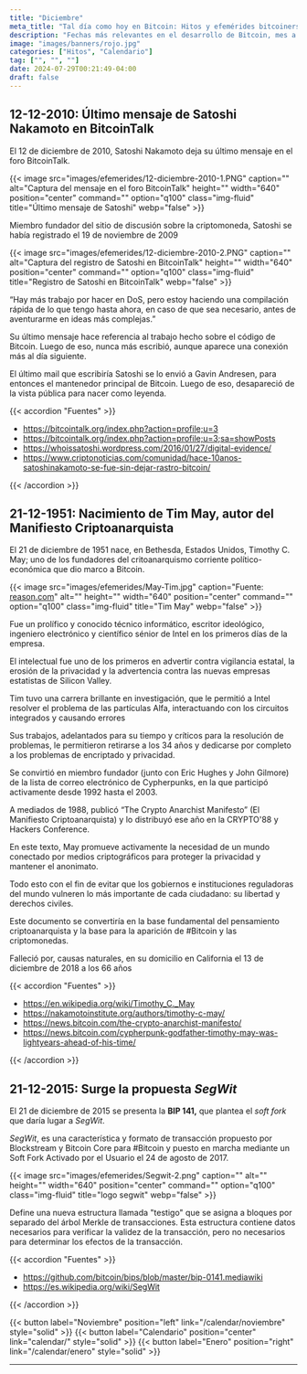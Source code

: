 ```yaml
---
title: "Diciembre"
meta_title: "Tal día como hoy en Bitcoin: Hitos y efemérides bitcoiners | Proyecto Bitcoin"
description: "Fechas más relevantes en el desarrollo de Bitcoin, mes a mes"
image: "images/banners/rojo.jpg"
categories: ["Hitos", "Calendario"]
tag: ["", "", ""]
date: 2024-07-29T00:21:49-04:00
draft: false
---
```


## 12-12-2010: Último mensaje de Satoshi Nakamoto en BitcoinTalk

El 12 de diciembre de 2010, Satoshi Nakamoto deja su último mensaje en el foro BitcoinTalk.

{{< image src="images/efemerides/12-diciembre-2010-1.PNG" caption="" alt="Captura del mensaje en el foro BitcoinTalk" height="" width="640" position="center" command="" option="q100" class="img-fluid" title="Último mensaje de Satoshi"  webp="false" >}}

Miembro fundador del sitio de discusión sobre la criptomoneda, Satoshi se había registrado el 19 de noviembre de 2009

{{< image src="images/efemerides/12-diciembre-2010-2.PNG" caption="" alt="Captura del registro de Satoshi en BitcoinTalk" height="" width="640" position="center" command="" option="q100" class="img-fluid" title="Registro de Satoshi en BitcoinTalk"  webp="false" >}}

“Hay más trabajo por hacer en DoS, pero estoy haciendo una compilación rápida de lo que tengo hasta ahora, en caso de que sea necesario, antes de aventurarme en ideas más complejas.”

Su último mensaje hace referencia al trabajo hecho sobre el código de Bitcoin. Luego de eso, nunca más escribió, aunque aparece una conexión más al día siguiente.

El último mail que escribiría Satoshi se lo envió a Gavin Andresen, para entonces el mantenedor principal de Bitcoin. Luego de eso, desapareció de la vista pública para nacer como leyenda.

{{< accordion "Fuentes" >}}

- <https://bitcointalk.org/index.php?action=profile;u=3>
- <https://bitcointalk.org/index.php?action=profile;u=3;sa=showPosts>
- <https://whoissatoshi.wordpress.com/2016/01/27/digital-evidence/>
- <https://www.criptonoticias.com/comunidad/hace-10anos-satoshinakamoto-se-fue-sin-dejar-rastro-bitcoin/>

{{< /accordion >}}

## 21-12-1951: Nacimiento de Tim May, autor del Manifiesto Criptoanarquista

El 21 de diciembre de 1951 nace, en Bethesda, Estados Unidos, Timothy C. May; uno de los fundadores del critoanarquismo corriente político-económica que dio marco a Bitcoin.

{{< image src="images/efemerides/May-Tim.jpg" caption="Fuente: [reason.com](https://reason.com/2018/12/16/tim-may-influential-writer-on-crypto-ana/)" alt="" height="" width="640" position="center" command="" option="q100" class="img-fluid" title="Tim May"  webp="false" >}}

Fue un prolífico y conocido técnico informático, escritor ideológico, ingeniero electrónico y científico sénior de Intel en los primeros días de la empresa.

El intelectual fue uno de los primeros en advertir contra vigilancia estatal, la erosión de la privacidad y la advertencia contra las nuevas empresas estatistas de Silicon Valley.

Tim tuvo una carrera brillante en investigación, que le permitió a Intel resolver el problema de las partículas Alfa, interactuando con los circuitos integrados y causando errores

Sus trabajos, adelantados para su tiempo y críticos para la resolución de problemas, le permitieron retirarse a los 34 años y dedicarse por completo a los problemas de encriptado y privacidad.

Se convirtió en miembro fundador (junto con Eric Hughes y John Gilmore) de la lista de correo electrónico de Cypherpunks, en la que participó activamente desde 1992 hasta el 2003.

A mediados de 1988, publicó “The Crypto Anarchist Manifesto” (El Manifiesto Criptoanarquista) y lo distribuyó ese año en la CRYPTO'88 y Hackers Conference.

En este texto, May promueve activamente la necesidad de un mundo conectado por medios criptográficos para proteger la privacidad y mantener el anonimato.

Todo esto con el fin de evitar que los gobiernos e instituciones reguladoras del mundo vulneren lo más importante de cada ciudadano: su libertad y derechos civiles.

Este documento se convertiría en la base fundamental del pensamiento criptoanarquista y la base para la aparición de #Bitcoin y las criptomonedas.

Falleció por, causas naturales, en su domicilio en California el 13 de diciembre de 2018 a los 66 años

{{< accordion "Fuentes" >}}

- <https://en.wikipedia.org/wiki/Timothy_C._May>
- <https://nakamotoinstitute.org/authors/timothy-c-may/>
- <https://news.bitcoin.com/the-crypto-anarchist-manifesto/>
- <https://news.bitcoin.com/cypherpunk-godfather-timothy-may-was-lightyears-ahead-of-his-time/>

{{< /accordion >}}

## 21-12-2015: Surge la propuesta _SegWit_

El 21 de diciembre de 2015 se presenta la **BIP 141,** que plantea el _soft fork_ que daría lugar a _SegWit_.

_SegWit_, es una característica y formato de transacción propuesto por Blockstream y Bitcoin Core para #Bitcoin y puesto en marcha mediante un Soft Fork Activado por el Usuario el 24 de agosto de 2017.

{{< image src="images/efemerides/Segwit-2.png" caption="" alt="" height="" width="640" position="center" command="" option="q100" class="img-fluid" title="logo segwit"  webp="false" >}}

Define una nueva estructura llamada "testigo" que se asigna a bloques por separado del árbol Merkle de transacciones. Esta estructura contiene datos necesarios para verificar la validez de la transacción, pero no necesarios para determinar los efectos de la transacción.

<!-- (falta) -->

{{< accordion "Fuentes" >}}

- <https://github.com/bitcoin/bips/blob/master/bip-0141.mediawiki>
- <https://es.wikipedia.org/wiki/SegWit>

{{< /accordion >}}

{{< button label="Noviembre" position="left" link="/calendar/noviembre" style="solid" >}} {{< button label="Calendario" position="center" link="calendar/" style="solid" >}} {{< button label="Enero" position="right" link="/calendar/enero" style="solid" >}}

<hr>
